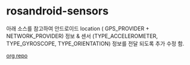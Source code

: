 # rosandroid-sensors

아래 소스를 참고하여 안드로이드 location ( GPS_PROVIDER + NETWORK_PROVIDER) 정보 & 센서 (TYPE_ACCELEROMETER, TYPE_GYROSCOPE, TYPE_ORIENTATION) 정보를 전달 되도록 추가 수정 함.

[org repo](https://github.com/eborghi10/AndroidSensors)


